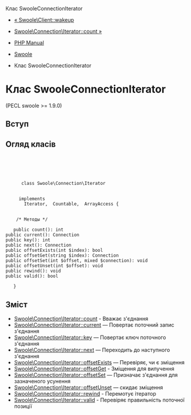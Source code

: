 Клас SwooleConnectionIterator

-   [« Swoole\\Client::wakeup](swoole-client.wakeup.html)
    
-   [Swoole\\Connection\\Iterator::count »](swoole-connection-iterator.count.html)
    
-   [PHP Manual](index.html)
    
-   [Swoole](book.swoole.html)
    
-   Клас SwooleConnectionIterator
    

# Клас SwooleConnectionIterator

(PECL swoole >= 1.9.0)

## Вступ

## Огляд класів

```classsynopsis



    
     
      class Swoole\Connection\Iterator
     

     implements 
       Iterator,  Countable,  ArrayAccess {


    /* Методы */
    
   public count(): int
public current(): Connection
public key(): int
public next(): Connection
public offsetExists(int $index): bool
public offsetGet(string $index): Connection
public offsetSet(int $offset, mixed $connection): void
public offsetUnset(int $offset): void
public rewind(): void
public valid(): bool

   }
```

## Зміст

-   [Swoole\\Connection\\Iterator::count](swoole-connection-iterator.count.html) - Вважає з'єднання
-   [Swoole\\Connection\\Iterator::current](swoole-connection-iterator.current.html) — Повертає поточний запис з'єднання
-   [Swoole\\Connection\\Iterator::key](swoole-connection-iterator.key.html) — Повертає ключ поточного з'єднання
-   [Swoole\\Connection\\Iterator::next](swoole-connection-iterator.next.html) — Переходить до наступного з'єднання
-   [Swoole\\Connection\\Iterator::offsetExists](swoole-connection-iterator.offsetexists.html) — Перевіряє, чи є зміщення
-   [Swoole\\Connection\\Iterator::offsetGet](swoole-connection-iterator.offsetget.html) - Зміщення для вилучення
-   [Swoole\\Connection\\Iterator::offsetSet](swoole-connection-iterator.offsetset.html) — Призначає з'єднання для зазначеного усунення
-   [Swoole\\Connection\\Iterator::offsetUnset](swoole-connection-iterator.offsetunset.html) — скидає зміщення
-   [Swoole\\Connection\\Iterator::rewind](swoole-connection-iterator.rewind.html) - Перемотує ітератор
-   [Swoole\\Connection\\Iterator::valid](swoole-connection-iterator.valid.html) - Перевіряє правильність поточної позиції